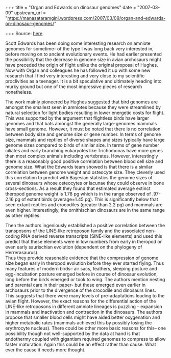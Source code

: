 +++
title = "Organ and Edwards on dinosaur genomes"
date = "2007-03-09"
upstream_url = "https://manasataramgini.wordpress.com/2007/03/09/organ-and-edwards-on-dinosaur-genomes/"

+++
Source: [here](https://manasataramgini.wordpress.com/2007/03/09/organ-and-edwards-on-dinosaur-genomes/).

Scott Edwards has been doing some interesting research on amniote genomes for sometime- of the type I was long back very interested in, before moving on to ancient evolutionary events. He had earlier presented the possibility that the decrease in genome size in avian archosaurs might have preceded the origin of flight unlike the original proposal of Hughes. Now with Organ and colleagues he has followed it up with some new research that I find very interesting and very close to my scientific proclivities as a teenager. It is a bit speculative and ultimately heading into murky ground but one of the most impressive pieces of research nonetheless.

The work mainly pioneered by Hughes suggested that bird genomes are amongst the smallest seen in amniotes because they were streamlined by natural selection for light bodies resulting in lower energetic costs for flight. This was supported by the argument that flightless birds have larger genomes and that bats amongst the generally large-genomes mammals have small genome. However, it must be noted that there is no correlation between body size and genome size or gene number. In terms of genome size, mammals and reptiles of diverse shapes and sizes typically have large genome sizes compared to birds of similar size. In terms of gene number ciliates and early branching eukaryotes like Trichomonas have more genes than most complex animals including vertebrates. However, interestingly there is a reasonably good positive correlation between blood cell size and genome size. What the Edwards team showed is that there is a similar correlation between genome weight and osteocyte size. They cleverly used this correlation to predict with Bayesian statistics the genome sizes of several dinosaurs whose osteocytes or lacunae they could observe in bone cross-sections. As a result they found that estimated average extinct theropod genome weight is 1.78 pg which is in the range observed of .97-2.16 pg of extant birds
(average=1.45 pg). This is significantly below that seen extant reptiles
and crocodiles (greater than 2.2 pg) and mammals are even higher. Interestingly, the ornithischian dinosaurs are in the same range as other reptiles.

Then the authors ingeniously established a positive correlation between the transposons of the LINE-like retroposon family and the associated non-coding RNA derived reverse transcripts (SINE-like elements) and used this predict that these elements were in low numbers from early in theropod or even early saurischian evolution (dependent on the phylogeny of Herrerasaurus).  
Thus they provide reasonable evidence that the compression of genome size began early in theropod evolution before they ever started flying. Thus many features of modern birds– air sacs, feathers, sleeping posture and egg-incubation posture emerged before in course of dinosaur evolution, long before the birds emerged or took to wing. The authors mention nesting and parental care in their paper- but these emerged even earlier in archosaurs prior to the divergence of the crocodile and dinosaurs lines. This suggests that there were many levels of pre-adaptations leading to the avian flight. However, the exact reasons for the differential action of the LINE-like retroposons in different amniote lineages is puzzling – expansion in mammals and inactivation and contraction in the dinosaurs. The authors propose that smaller blood cells might have aided better oxygenation and higher metabolic rates
(mammals achieved this by possibly losing the erythrocyte nucleus).
There could be other more basic reasons for this– one possibility though not well-supported by the data at hand is that endothermy coupled with gigantism required genomes to compress to allow faster maturation. Again this could be an effect rather than cause. What ever the cause it needs more thought.

